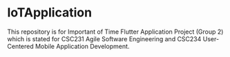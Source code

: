 # IoTApplication
This repository is for Important of Time Flutter Application Project (Group 2) which is stated for CSC231 Agile Software Engineering and CSC234 User-Centered Mobile Application Development.
